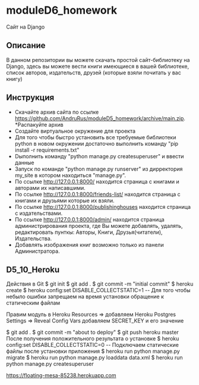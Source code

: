 # moduleD6_homework
Cайт на Django 

## Описание
В данном репозитории вы можете скачать простой сайт-библиотеку на Django, здесь вы можете вести книги имеющиеся в вашей библиотеке, список авторов, издательств, друзей (которые взяли почитать у вас книгу)

## Инструкция
* Скачайте архив сайта по ссылке https://github.com/AndruRus/moduleD5_homework/archive/main.zip. 
*Распакуйте архив
* Создайте виртуальное окружение для проекта
* Для того чтобы быстро установить все требуемые библиотеки python в новом окружении достаточно выполнить команду "pip install -r requirements.txt"
* Dыполнить команду "python manage.py createsuperuser" и ввести данные
* Запуск по команде "python manage.py runserver" из дирректория my_site в котором находиться "manage.py".  
* По ссылке http://127.0.0.1:8000/ находится страница с книгами и авторами их написавшими.
* По ссылке http://127.0.0.1:8000/friends-list/ находится страница с книгами и друзьями которые их взяли. 
* По ссылке http://127.0.0.1:8000/publishinghouses находится страница с издательствами.
* По ссылке http://127.0.0.1:8000/admin/ находится страница администрирования проекта, где Вы можете добавлять, удалять, редактировать пунткы: Авторы, Книги, Друзья(читатели), Издательства.
* Добавлять изображения книг возможно только из панели Администратора.

## D5_10_Heroku

Действия в Git
$ git init
$ git add .
$ git commit -m "initial commit"
$ heroku create
$ heroku config:set DISABLE_COLLECTSTATIC=1 -- Для того чтобы небыло ошибки запрещаем на время установки обращение к статическим файлам

Правим модуль в Heroku
Resources => добавляем Heroku Postgres
Settings => Reveal Config Vars добавляем SECRET_KEY и его значение

$ git add .
$ git commit -m "about to deploy"
$ git push heroku master
После получения положительного результата о установке
$ heroku config:set DISABLE_COLLECTSTATIC=0 -- Подключаем статические файлы после установки приложения
$ heroku run python manage.py migrate
$ heroku run python manage.py loaddata data.xml
$ heroku run python manage.py createsuperuser


https://floating-mesa-85238.herokuapp.com


     
    
